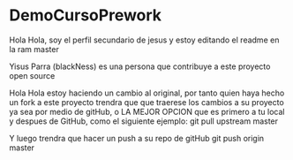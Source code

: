 # DemoCursoPrework
Hola Hola, soy el perfil secundario de jesus y estoy editando el readme en la ram master

Yisus Parra (blackNess) es una persona que contribuye a este proyecto open source

Hola Hola estoy haciendo un cambio al original, por tanto quien haya hecho un fork a este proyecto trendra que que traerese los cambios a su proyecto 
ya sea por medio de gitHub, o LA MEJOR OPCION que es primero a tu local y despues de GitHub, como el siguiente ejemplo:
	git pull upstream master

Y luego trendra que hacer un push a su repo de gitHub 
	git push origin master
